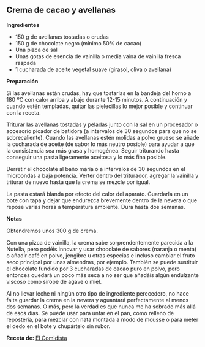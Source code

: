 ## Crema de cacao y avellanas

**Ingredientes**

- 150 g de avellanas tostadas o crudas
- 150 g de chocolate negro (mínimo 50% de cacao)
- Una pizca de sal
- Unas gotas de esencia de vainilla o media vaina de vainilla fresca raspada
- 1 cucharada de aceite vegetal suave (girasol, oliva o avellana)

**Preparación**

Si las avellanas están crudas, hay que tostarlas en la bandeja del horno a 180 ºC con calor arriba y abajo durante 12-15 minutos. A continuación y cuando estén templadas, quitar las pielecillas lo mejor posible y continuar con la receta.

Triturar las avellanas tostadas y peladas junto con la sal en un procesador o accesorio picador de batidora (a intervalos de 30 segundos para que no se sobrecaliente). Cuando las avellanas estén molidas a polvo grueso se añade la cucharada de aceite (de sabor lo más neutro posible) para ayudar a que la consistencia sea más grasa y homogénea. Seguir triturando hasta conseguir una pasta ligeramente aceitosa y lo más fina posible.

Derretir el chocolate al baño maría o a intervalos de 30 segundos en el microondas a baja potencia. Verter dentro del triturador, agregar la vainilla y triturar de nuevo hasta que la crema se mezcle por igual.

La pasta estará blanda por efecto del calor del aparato. Guardarla en un bote con tapa y dejar que endurezca brevemente dentro de la nevera o que repose varias horas a temperatura ambiente. Dura hasta dos semanas.

**Notas**

Obtendremos unos 300 g de crema.

Con una pizca de vainilla, la crema sabe sorprendentemente parecida a la Nutella, pero podéis innovar y usar chocolate de sabores (naranja o menta) o añadir café en polvo, jengibre u otras especias e incluso cambiar el fruto seco principal por unas almendras, por ejemplo. También se puede sustituir el chocolate fundido por 3 cucharadas de cacao puro en polvo, pero entonces quedará un poco más seca a no ser que añadáis algún endulzante viscoso como sirope de agave o miel.

Al no llevar leche ni ningún otro tipo de ingrediente perecedero, no hace falta guardar la crema en la nevera y aguantará perfectamente al menos dos semanas. O más, pero la verdad es que nunca me ha sobrado más allá de esos días. Se puede usar para untar en el pan, como relleno de repostería, para mezclar con nata montada a modo de mousse o para meter el dedo en el bote y chupártelo sin rubor.

**Receta de:** [El Comidista](http://elcomidista.elpais.com/elcomidista/2016/07/14/receta/1468488351_684079.html)